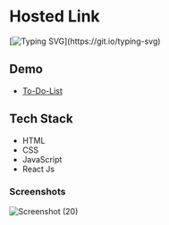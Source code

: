 # Hosted Link
[![Typing SVG](https://readme-typing-svg.demolab.com?font=Fira+Code&pause=1000&color=F7701A&random=false&width=435&lines=Hi!+Guys++%F0%9F%91%8B;This+is+my+to+do+list+Project.)](https://git.io/typing-svg)


## Demo


- [To-Do-List](https://radiant-todolist.netlify.app/)

## Tech Stack

- HTML
- CSS
- JavaScript
- React Js


### Screenshots
![Screenshot (20)](https://github.com/PriyajitMaity/projects/assets/134254753/487027cc-b618-40a1-8637-3796fe6a045b)

